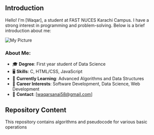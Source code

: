 ## Introduction
Hello! I'm [Waqar], a student at FAST NUCES Karachi Campus. I have a strong interest in programming and problem-solving. Below is a brief introduction about me:

![My Picture]()

### About Me:
- 🎓 **Degree**: First year student of Data Science
- 🖥️ **Skills**: C, HTML/CSS, JavaScript
- 🌱 **Currently Learning**: Advanced Algorithms and Data Structures
- 💼 **Career Interests**: Software Development, Data Science, Web Development
- 📧 **Contact**: [waqarsanai58@gmail.com] 

## Repository Content
This repository contains algorithms and pseudocode for various basic operations
